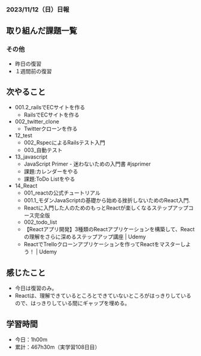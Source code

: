 ### 2023/11/12（日）日報
## 取り組んだ課題一覧

<!-- ### 11_Ruby_on_Rails
  - 001.2_railsでECサイトを作る
    - RailsでECサイトを作る 
      - プロモーションコード機能　確認待ち -> LGTM! -->
<!-- ### 13_Javascript
  - JavaScript Primer - 迷わないための入門書 #jsprimer
    - 第27章 ~ 第32章　完了 -->
<!-- ### 14_React
  - これから始めるReact実践入門 -->

### その他
<!-- - ブログ執筆
  - [Rails 「Action Mailer × Gmail × Heroku」でメール送信機能を実装する](https://tatsuki-ju.hatenablog.com/entry/2023/11/06/122248) -->
<!-- - 模写コーディング
  - [作って学ぶコーディング学習サイト](https://code-step.com/)
    - [【入門編】recipemenu](https://github.com/imahoritatsuki/copyingCoding/tree/main/introductory-recipemenu/output) -->
<!-- - 関連書籍
  - [Good Code, Bad Code ～持続可能な開発のためのソフトウェアエンジニア的思考](https://amzn.asia/d/7NzMcZp) -->
<!-- - 関連記事・動画
  - [初心者プログラマが犯しがちな過ち25選](https://qiita.com/rana_kualu/items/379eefb3a40c6b44cb92) -->
- 昨日の復習
- １週間前の復習

<!-- ## わかったこと・復習になったこと
  - [React 様々なフォームの入力要素](https://www.notion.so/React-dc4f69f490bc4a2ba8242113631b7eb6?pvs=4)（復）
  - [React Stateで管理しているオブジェクトを更新する際に、スプレッド構文を使用する](https://www.notion.so/React-State-fb6fc97804774423a83e705cc5b53ce9?pvs=4)（復）
  - [React 入れ子構造のオブジェクトをStateで管理する](https://www.notion.so/React-State-b4fa57ee9c3a43b58d68e8024b0b14c2?pvs=4)（新）
  - [React Stateで管理する配列の更新について](https://www.notion.so/React-State-0df942aa8aae4efc949942c47325ea10?pvs=4)（新）
  - [React React-Hook-Formの使い方](https://www.notion.so/React-React-Hook-Form-db623c1495e4482a99155ce23de97cb1?pvs=4)（新）
  - [React React-Hook-Formで独自の検証ルールを実装して、特定の文字列が含まれているか検証する](https://www.notion.so/React-React-Hook-Form-c5df245f250741b6ad011c4be18bf94f?pvs=4)（新）
  - [React React Hook Form fuseForm関数の戻り値「formStateオブジェクト」を参照してフォームの状態を検知する](https://www.notion.so/React-React-Hook-Form-fuseForm-formState-a647136d264e457aa38442029273adee?pvs=4)（新）
  - [React React Hook FormとYupでバリデーションを設定する](https://www.notion.so/React-React-Hook-Form-Yup-fa2deb886f844e97ba54244696ec98d3?pvs=4)（新）
  - [React Suspenseコンポーネント](https://www.notion.so/React-Suspense-35d6055c64614bbc913f35951b4764a2?pvs=4)（新）
  - [React 標準タグを拡張してスタイル付きタグを定義する StyledComponentsの基本](https://www.notion.so/React-StyledComponents-e1905e09c3f34be6864b35839185a3b0?pvs=4)（新）
  - [React コンポーネント配下のコンテンツを任意の領域に描画する「ポータル」の基本](https://www.notion.so/React-c2a2e8dcebbd44d99561d99b6db423b2?pvs=4)（新）
  - [React コンポーネントで発生したエラーを処理する Error Boundary](https://www.notion.so/React-Error-Boundary-589169566bd946f79842af4da49e1ba5?pvs=4)（新） -->
  

## 次やること
  - 001.2_railsでECサイトを作る
    - RailsでECサイトを作る
  - 002_twitter_clone
    - Twitterクローンを作る
- 12_test
  - 002_RspecによるRailsテスト入門
  - 003_自動テスト
- 13_javascript
  - JavaScript Primer - 迷わないための入門書 #jsprimer
  - 課題:カレンダーをやる
  - 課題:ToDo Listをやる
- 14_React
  - 001_reactの公式チュートリアル
  - 001.1_モダンJavaScriptの基礎から始める挫折しないためのReact入門.
  - Reactに入門した人のためのもっとReactが楽しくなるステップアップコース完全版
  - 002_todo_list
  - 【Reactアプリ開発】3種類のReactアプリケーションを構築して、Reactの理解をさらに深めるステップアップ講座 | Udemy
  - ReactでTrelloクローンアプリケーションを作ってReactをマスターしよう！ | Udemy

## 感じたこと
- 今日は復習のみ。
- Reactは、理解できているところとできていないところがはっきりしているので、はっきりしている間にギャップを埋める。


## 学習時間
- 今日：1h00m
- 累計：467h30m（実学習108日目）

